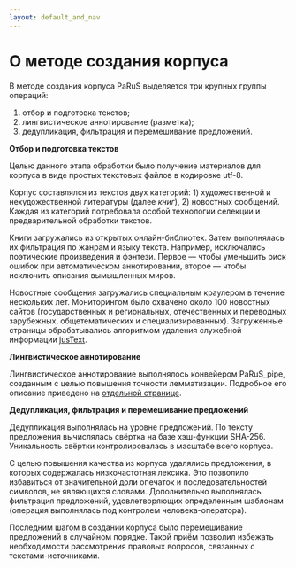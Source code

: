 ```yaml
---
layout: default_and_nav
---
```

# О методе создания корпуса
В методе создания корпуса PaRuS выделяется три крупных группы операций:
1. отбор и подготовка текстов;
2. лингвистическое аннотирование (разметка);
3. дедупликация, фильтрация и перемешивание предложений.

**Отбор и подготовка текстов**

Целью данного этапа обработки было получение материалов для корпуса в виде простых текстовых файлов в кодировке utf-8.

Корпус составлялся из текстов двух категорий: 1) художественной и нехудожественной литературы (далее *книг*), 2) новостных сообщений. Каждая из категорий потребовала особой технологии селекции и предварительной обработки текстов.

Книги загружались из открытых онлайн-библиотек. Затем выполнялась их фильтрация по жанрам и языку текста. Например, исключались поэтические произведения и фэнтези. Первое — чтобы уменьшить риск ошибок при автоматическом аннотировании, второе — чтобы исключить описания вымышленных миров.

Новостные сообщения загружались специальным краулером в течение нескольких лет. Мониторингом было охвачено около 100 новостных сайтов (государственных и региональных, отечественных и переводных зарубежных, общетематических и специализированных). Загруженные страницы обрабатывались алгоритмом удаления служебной информации [jusText](https://code.google.com/archive/p/justext).

**Лингвистическое аннотирование**

Лингвистическое аннотирование выполнялось конвейером PaRuS_pipe, созданным с целью повышения точности лемматизации. Подробное его описание приведено на [отдельной странице](./parus_pipe.html).

**Дедупликация, фильтрация и перемешивание предложений**

Дедупликация выполнялась на уровне предложений. По тексту предложения вычислялась свёртка на базе хэш-функции SHA-256. Уникальность свёртки контролировалась в масштабе всего корпуса.

С целью повышения качества из корпуса удалялись предложения, в которых содержалась низкочастотная лексика. Это позволило избавиться от значительной доли опечаток и последовательностей символов, не являющихся словами. Дополнительно выполнялась фильтрация предложений, удовлетворяющих определенным шаблонам (операция выполнялась под контролем человека-оператора).

Последним шагом в создании корпуса было перемешивание предложений в случайном порядке. Такой приём позволил избежать необходимости рассмотрения правовых вопросов, связанных с текстами-источниками.
